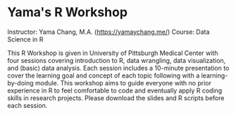 # Yama's R Workshop

Instructor: Yama Chang, M.A. (https://yamaychang.me/)
Course: Data Science in R

This R Workshop is given in University of Pittsburgh Medical Center with four sessions covering introduction to R, data wrangling, data visualization, and (basic) data analysis. Each session includes a 10-minute presentation to cover the learning goal and concept of each topic following with a learning-by-doing module. This workshop aims to guide everyone with no prior experience in R to feel comfortable to code and eventually apply R coding skills in research projects. Please download the slides and R scripts before each session. 
